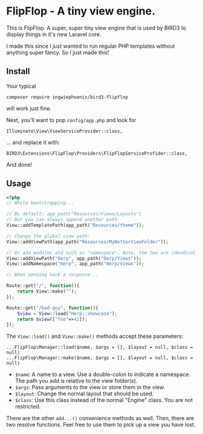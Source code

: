 # FlipFlop - A tiny view engine.

This is FlipFlop. A super, super tiny view engine that is used by BIRD3 to display things in it's new Laravel core.

I made this since I _just_ wanted to run regular PHP templates without anything super fancy. So I just made this!

## Install
Your typical

    composer require ingwiephoenix/bird3-flipflop

will work just fine.

Next, you'll want to pop `config/app.php` and look for

    Illuminate\View\ViewServiceProvider::class,

... and replace it with:

    BIRD3\Extensions\FlipFlop\Providers\FlipFlopServiceProfider::class,

And done!

## Usage
```php
<?php
// While bootstrapping...

// By default: app_path("Resources/Views/Layouts")
// But you can always append another path.
View::addTemplatePath(app_path("Resources/theme"));

// Change the global view path:
View::addViewPath(app_path("Resources/MyBetterViewFolder"));

// Or add modules and such as "namespace". Note, the two are idendical.
View::addViewPath("Derp", app_path("Derp/Views"));
View::addNamespace("Herp", app_path("Herp/Views"));

// When sending back a response...

Route::get("/", function(){
    return View::make("");
});

Route::get("/bad-guy", function(){
    $view = View::load("Herp::showcase");
    return $view(["foo"=>42]);
});
```

The `View::load()` and `View::make()` methods accept these parameters:

    ...FlipFlop\Manager::load($name, $args = [], $layout = null, $class = null)
    ...FlipFlop\Manager::make($name, $args = [], $layout = null, $class = null)

- `$name`: A name to a view. Use a double-colon to indicate a namespace. The path you add is relative to the view folder(s).
- `$args`: Pass arguments to the view or store them in the view.
- `$layout`: Change the normal layout that should be used.
- `$class`: Use this class instead of the normal "Engine" class. You are not restricted.

There are the other `add...()` convenience methods as well. Then, there are two resolve functions. Feel free to use them to pick up a view you have lost.

